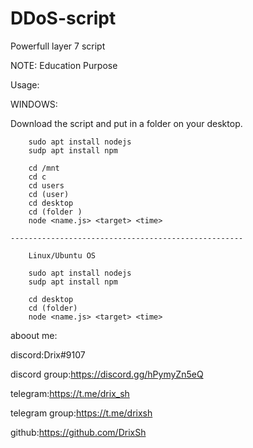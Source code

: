 # DDoS-script
Powerfull layer 7 script

NOTE: Education Purpose

Usage:

WINDOWS:

Download the script and put in a folder on your desktop.

        sudo apt install nodejs
        sudp apt install npm
	 
        cd /mnt
        cd c
        cd users
        cd (user)
        cd desktop
        cd (folder )
        node <name.js> <target> <time>
       
	----------------------------------------------------
       
        Linux/Ubuntu OS
        
        sudo apt install nodejs
        sudp apt install npm
        
        cd desktop
        cd (folder)
        node <name.js> <target> <time>
       
        
        
aboout me:

discord:Drix#9107
       
discord group:https://discord.gg/hPymyZn5eQ
       
telegram:https://t.me/drix_sh
       
telegram group:https://t.me/drixsh
       
github:https://github.com/DrixSh
        
        
        
        
        
        
        
        
